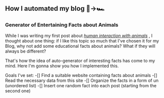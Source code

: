 ## How I automated my blog 📝→🏎️
### Generator of Entertaining Facts about Animals
While I was writing my first post about [*human interaction with animals*](https://github.com/23W-GBAC/NastLenBlog/blob/main/First_Post.md) , I thought about one thing: if I like this topic so much that I've chosen it for my Blog, why not add some educational facts about animals? What if they will always be different?

That's how the idea of auto-generator of interesting facts has come to my mind. Here I'm gonna show you how I implemented this.


Goals I've set:
    -[] Find a suitable website containing facts about animals
    -[] Read the necessary data from this site
    -[] Organize the facts in a form of un (unordered list)
    -[] Insert one random fact into each post (starting from the second one)